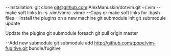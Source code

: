 --installation: 
	git clone git@github.com:AlexManuskin/dotvim.git ~/.vim 
--make soft links 
	ln -s .vim/vimrc .vimrc 
--Copy or make soft links for .bash files 
--Install the plugins on a new machine
git submodule init 
git submodule update 


Update the plugins
git submodule foreach git pull origin master

--Add new submodule
git submodule add http://github.com/tpope/vim-fugitive.git bundle/fugitive
